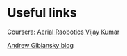 # Useful links
[Coursera: Aerial Raobotics Vijay Kumar](https://www.coursera.org/learn/robotics-flight/home/module/4)

[Andrew Gibiansky blog ](https://andrew.gibiansky.com/blog/physics/quadcopter-dynamics/)

